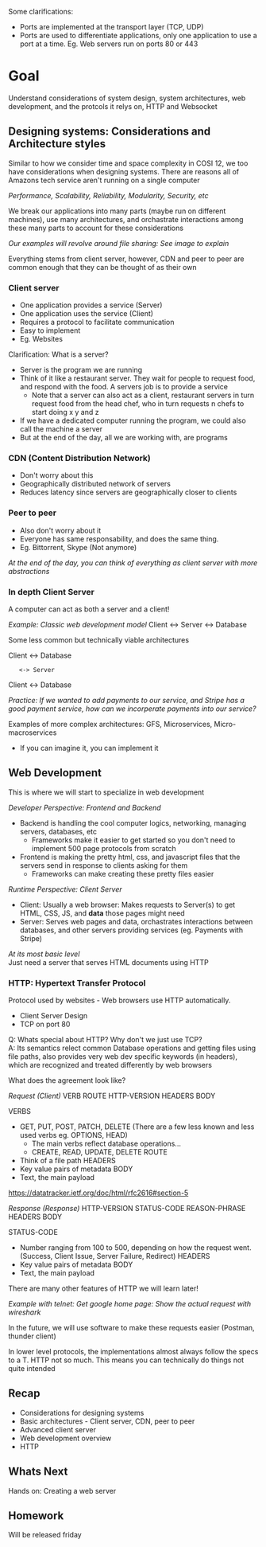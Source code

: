 Some clarifications: 
* Ports are implemented at the transport layer (TCP, UDP)
* Ports are used to differentiate applications, only one application to use a port at a time. Eg. Web servers run on ports 80 or 443

# Goal
Understand considerations of system design, system architectures, web development, and the protcols it relys on, HTTP and Websocket

## Designing systems: Considerations and Architecture styles
Similar to how we consider time and space complexity in COSI 12, we too have considerations when designing systems. There are reasons all of Amazons tech service aren't running on a single computer

*Performance, Scalability, Reliability, Modularity, Security, etc*

We break our applications into many parts (maybe run on different machines), use many architectures, and orchastrate interactions among these many parts to account for these considerations

*Our examples will revolve around file sharing: See image to explain*

Everything stems from client server, however, CDN and peer to peer are common enough that they can be thought of as their own 

### Client server
* One application provides a service (Server)
* One application uses the service (Client)
* Requires a protocol to facilitate communication
* Easy to implement
* Eg. Websites

Clarification: What is a server? 
* Server is the program we are running
* Think of it like a restaurant server. They wait for people to request food, and respond with the food. A servers job is to provide a service
    * Note that a server can also act as a client, restaurant servers in turn request food from the head chef, who in turn requests n chefs to start doing x y and z
* If we have a dedicated computer running the program, we could also call the machine a server 
* But at the end of the day, all we are working with, are programs

### CDN (Content Distribution Network)
* Don't worry about this
* Geographically distributed network of servers
* Reduces latency since servers are geographically closer to clients

### Peer to peer
* Also don't worry about it
* Everyone has same responsability, and does the same thing. 
* Eg. Bittorrent, Skype (Not anymore)

*At the end of the day, you can think of everything as client server with more abstractions*

### In depth Client Server
A computer can act as both a server and a client!

*Example: Classic web development model*
Client <-> Server <-> Database

Some less common but technically viable architectures  

Client <-> Database


       <-> Server
Client 
       <-> Database

*Practice: If we wanted to add payments to our service, and Stripe has a good payment service, how can we incorperate payments into our service?*

Examples of more complex architectures: GFS, Microservices, Micro-macroservices
* If you can imagine it, you can implement it

## Web Development
This is where we will start to specialize in web development

_Developer Perspective: Frontend and Backend_
* Backend is handling the cool computer logics, networking, managing servers, databases, etc
    * Frameworks make it easier to get started so you don't need to implement 500 page protocols from scratch
* Frontend is making the pretty html, css, and javascript files that the servers send in response to clients asking for them
    * Frameworks can make creating these pretty files easier 

_Runtime Perspective: Client Server_
* Client: Usually a web browser: Makes requests to Server(s) to get HTML, CSS, JS, and **data** those pages might need 
* Server: Serves web pages and data, orchastrates interactions between databases, and other servers providing services (eg. Payments with Stripe)

_At its most basic level_  
Just need a server that serves HTML documents using HTTP 

### HTTP: Hypertext Transfer Protocol
Protocol used by websites - Web browsers use HTTP automatically. 

* Client Server Design
* TCP on port 80

Q: Whats special about HTTP? Why don't we just use TCP?  
A: Its semantics relect common Database operations and getting files using file paths, also provides very web dev specific keywords (in headers), which are recognized and treated differently by web browsers


What does the agreement look like?

_Request (Client)_
VERB ROUTE HTTP-VERSION
HEADERS
BODY

VERBS 
* GET, PUT, POST, PATCH, DELETE (There are a few less known and less used verbs eg. OPTIONS, HEAD)
    * The main verbs reflect database operations...
    * CREATE, READ, UPDATE, DELETE
ROUTE 
* Think of a file path
HEADERS
* Key value pairs of metadata
BODY
* Text, the main payload

https://datatracker.ietf.org/doc/html/rfc2616#section-5

_Response (Response)_
HTTP-VERSION STATUS-CODE REASON-PHRASE
HEADERS 
BODY

STATUS-CODE
* Number ranging from 100 to 500, depending on how the request went. (Success, Client Issue, Server Failure, Redirect)
HEADERS
* Key value pairs of metadata
BODY
* Text, the main payload

There are many other features of HTTP we will learn later!

*Example with telnet: Get google home page: Show the actual request with wireshark*

In the future, we will use software to make these requests easier (Postman, thunder client)

In lower level protocols, the implementations almost always follow the specs to a T. HTTP not so much. This means you can technically do things not quite intended


## Recap
* Considerations for designing systems
* Basic architectures - Client server, CDN, peer to peer
* Advanced client server
* Web development overview
* HTTP

## Whats Next
Hands on: Creating a web server 

## Homework
Will be released friday

